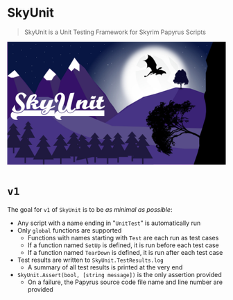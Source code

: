 # SkyUnit

> SkyUnit is a Unit Testing Framework for Skyrim Papyrus Scripts

![SkyUnit](Images/Logo.jpg)

# `v1`

The goal for `v1` of `SkyUnit` is to be _as minimal as possible_:

- Any script with a name ending in "`UnitTest`" is automatically run
- Only `global` functions are supported
    - Functions with names starting with `Test` are each run as test cases
    - If a function named `SetUp` is defined, it is run before each test case
    - If a function named `TearDown` is defined, it is run after each test case
- Test results are written to `SkyUnit.TestResults.log`
    - A summary of all test results is printed at the very end
- `SkyUnit.Assert(bool, [string message])` is the only assertion provided
    - On a failure, the Papyrus source code file name and line number are provided

